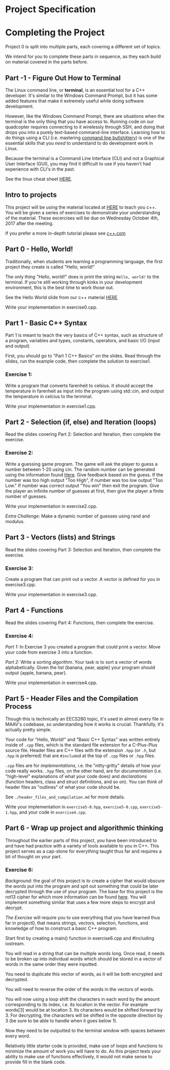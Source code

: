 Project Specification
================================================================================

Completing the Project
================================================================================
Project 0 is split into multiple parts, each covering a different set of
topics.

We intend for you to complete these parts in sequence, as they each build
on material covered in the parts before.


Part -1 - Figure Out How to Terminal
--------------------------------------------------------------------------------
The Linux command line, or **terminal**, is an essential tool for a C++
developer. It's similar to the Windows Command Prompt, but it has some added
features that make it extremely useful while doing software development.

However, like the Windows Command Prompt, there are situations when the
terminal is the only thing that you have access to. Running code on our
quadcopter requires connecting to it wirelessly through SSH, and doing that
drops you into a purely text-based command-line interface. Learning how to
do things using a CLI (i.e. mastering [command line
bullshittery](http://www.pgbovine.net/command-line-bullshittery.htm)) is
one of the essential skills that you _need_ to understand to do development
work in Linux.

Because the terminal is a Command Line Interface (CLI) and not a Graphical
User Interface (GUI), you may find it difficult to use if you haven't had
experience with CLI's in the past.

See the linux cheat sheet [HERE](https://drive.google.com/open?id=0B5O7hcI4VaMMbGRqRmMtVEJnMHc).

Intro to projects
-------------------------------------------------------------------------------
This project will be using the material located at [HERE](https://drive.google.com/drive/folders/0Bz0tMI9ydfZjVUhjUVoyVjNwdTQ?usp=sharing) to
teach you c++. You will be given a series of exercises to demonstrate your understanding of the
material. These excercises will be due on Wednesday October 4th, 2017 after the meeting.

If you prefer a more in-depth tutorial please see [c++.com](www.cplusplus.com/doc/tutorial/)

Part 0 - Hello, World!
--------------------------------------------------------------------------------
Traditionally, when students are learning a programming language, the first
project they create is called "Hello, world!"

The only thing "Hello, world!" does is print the string `Hello, world!` to the terminal. If you're still working through kinks in your development environment, this is the best time to work those out.

See the Hello World slide from our c++ material [HERE](hhttps://drive.google.com/drive/folders/0Bz0tMI9ydfZjVUhjUVoyVjNwdTQ?usp=sharing)

Write your implementation in exercise0.cpp.

Part 1 - Basic C++ Syntax
--------------------------------------------------------------------------------
Part 1 is meant to teach the very basics of C++ syntax, such as structure of a program, variables and types, constants, operators, and basic I/O (input and output)

First, you should go to "Part 1 C++ Basics" on the slides. Read through the slides, run the example code, then complete the solution to exercise1.

### Exercise 1:
Write a program that converts farenheit to celsius. It should accept the temperature in farenheit
as input into the program using std::cin, and output the temperature in celcius to the
terminal.

Write your implementation in exercise1.cpp.

Part 2 - Selection (if, else) and Iteration (loops)
--------------------------------------------------------------------------------
Read the slides covering Part 2: Selection and Iteration, then complete the exercise.

### Exercise 2:
Write a guessing game program.  The game will ask the player to guess a number between 1-20 using
cin. The random number can be generated using the information found [Here](http://www.cplusplus.com/reference/cstdlib/rand/).
Give feedback based on the guess. If the number was too high output "Too High", if number was
too low output "Too Low." If number was correct output "You win" then exit the program. Give the
player an infinite number of guesses at first, then give the player a finite number of guesses.

Write your implementation in exercise2.cpp.

*Extra Challenge:*
Make a dynamic number of guesses using rand and modulus.

Part 3 - Vectors (lists) and Strings
--------------------------------------------------------------------------------
Read the slides covering Part 3: Selection and Iteration, then complete the exercise.

### Exercise 3:
Create a program that can print out a vector.  A vector is defined for you in exercise3.cpp.

Write your implementation in exercise3.cpp.

Part 4 - Functions
--------------------------------------------------------------------------------
Read the slides covering Part 4: Functions, then complete the exercise.

### Exercise 4:
*Part 1:* In Exercise 3 you created a program that could print a vector. Move your code from exercise 3 into a function.

*Part 2:* Write a sorting algorithm. Your task is to sort a vector of words alphabetically. Given the list
{banana, pear, apple} your program should output {apple, banana, pear}.

Write your implementation in exercise4.cpp.

Part 5 - Header Files and the Compilation Process
--------------------------------------------------------------------------------
Though this is technically an EECS280 topic, it's used in almost every file
in MAAV's codebase, so understanding how it works is crucial. Thankfully,
it's actually pretty simple.

Your code for "Hello, World!" and "Basic C++ Syntax" was written entirely
inside of `.cpp` files, which is the standard file extension for a
C-Plus-Plus source file. Header files are C++ files with the extension
`.hpp` (or `.h`, but `.hpp` is preferred) that are `#include`d at the top
of `.cpp` files or `.hpp` files.

`.cpp` files are for _implementations,_ i.e. the "nitty-gritty" details of
how your code really works. `.hpp` files, on the other hand, are for
_documentation_ (i.e. "high-level" explanations of what your code does)
and _declarations_ (function headers, class and struct definitions, and so
on). You can think of header files as "outlines" of what your code should
be.

See `./header_files_and_compilation.md` for more details.

Write your implementation in `exercise5-0.hpp`, `exercise5-0.cpp`,
`exercise5-1.hpp`, and your code in `exercise4.cpp`.


Part 6 - Wrap up project and algorithmic thinking
--------------------------------------------------------------------------------
Throughout the earlier parts of this project, you have been introduced to and have
had practice with a variety of tools available to you in C++. This project serves
as a cap-stone for everything taught thus far and requires a bit of thought on
your part.

### Exercise 6:
*Background:* the goal of this project is to create a cipher that would obscure
the words put into the program and spit out something that could be later
decrypted through the use of your program. The base for this project is the
rot13 cipher for which more information can be found [here](https://en.wikipedia.org/wiki/ROT13).
You will implement something similar that uses a few more steps to encrypt and decrypt.

*The Exercise* will require you to use everything that you have learned thus far in
project0, that means strings, vectors, selection, functions, and knowledge of how
to construct a basic C++ program.

Start first by creating a main() function in exercise6.cpp and #including iostream.

You will read in a string that can be multiple words long. Once read, it needs to
be broken up into individual words which should be stored in a vector of words in the
same order they were inputted.

You need to duplicate this vector of words, as it will be both encrypted and decrypted.

You will need to reverse the order of the words in the vectors of words.

You will now using a loop shift the characters in each word by the amount corresponding
to its index, i.e. its location in the vector. For example words[3] would be at location 3.
Its characters would be shifted forward by 3. For decrypting, the characters will be shifted
in the opposite direction by 3 (be sure to be able to handle when it goes below 1).

Now they need to be outputted to the terminal window with spaces between every word.

Relatively little starter code is provided, make use of loops and functions to minimize
the amount of work you will have to do. As this project tests your ability to make use
of functions effectively, it would not make sense to provide fill in the blank code.
